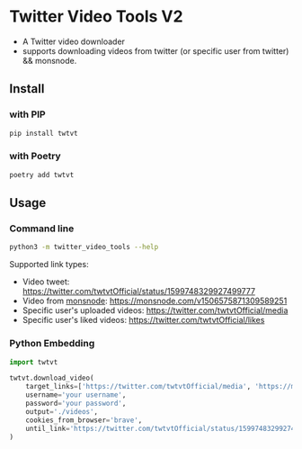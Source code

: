 # Twitter Video Tools V2

- A Twitter video downloader
- supports downloading videos from twitter (or specific user from twitter) && monsnode.

## Install

### with PIP

```sh
pip install twtvt
```

### with Poetry

```sh
poetry add twtvt
```

## Usage

### Command line

```sh
python3 -m twitter_video_tools --help
```

Supported link types:

- Video tweet: <https://twitter.com/twtvtOfficial/status/1599748329927499777>
- Video from [monsnode](https://monsnode.com): <https://monsnode.com/v1506575871309589251>
- Specific user's uploaded videos: <https://twitter.com/twtvtOfficial/media>
- Specific user's liked videos: <https://twitter.com/twtvtOfficial/likes>

### Python Embedding

```python
import twtvt

twtvt.download_video(
    target_links=['https://twitter.com/twtvtOfficial/media', 'https://monsnode.com/v1506575871309589251'],
    username='your username',
    password='your password',
    output='./videos',
    cookies_from_browser='brave',
    until_link='https://twitter.com/twtvtOfficial/status/1599748329927499777',
)
```
